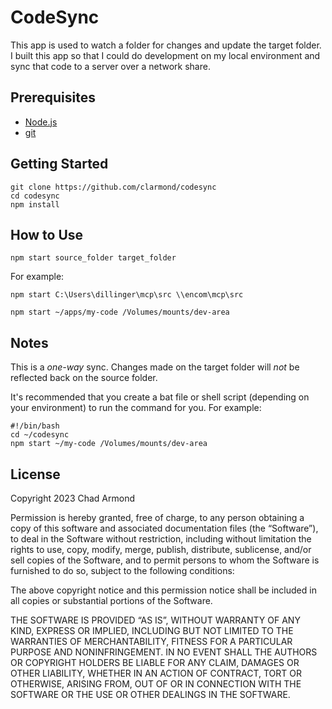 # CodeSync

This app is used to watch a folder for changes and update the target folder.  I built this app so that I could do development on my local environment and sync that code to a server over a network share.

## Prerequisites

- [Node.js](https://nodejs.org/)
- [git](https://git-scm.com/)

## Getting Started

```
git clone https://github.com/clarmond/codesync
cd codesync
npm install
```

## How to Use
`npm start source_folder target_folder`

For example:

`npm start C:\Users\dillinger\mcp\src \\encom\mcp\src`

`npm start ~/apps/my-code /Volumes/mounts/dev-area`

## Notes
This is a _one-way_ sync.  Changes made on the target folder will _not_ be reflected back on the source folder.

It's recommended that you create a bat file or shell script (depending on your environment) to run the command for you.  For example:

```
#!/bin/bash
cd ~/codesync
npm start ~/my-code /Volumes/mounts/dev-area
```

## License
Copyright 2023 Chad Armond

Permission is hereby granted, free of charge, to any person obtaining a copy of this software and associated documentation files (the “Software”), to deal in the Software without restriction, including without limitation the rights to use, copy, modify, merge, publish, distribute, sublicense, and/or sell copies of the Software, and to permit persons to whom the Software is furnished to do so, subject to the following conditions:

The above copyright notice and this permission notice shall be included in all copies or substantial portions of the Software.

THE SOFTWARE IS PROVIDED “AS IS”, WITHOUT WARRANTY OF ANY KIND, EXPRESS OR IMPLIED, INCLUDING BUT NOT LIMITED TO THE WARRANTIES OF MERCHANTABILITY, FITNESS FOR A PARTICULAR PURPOSE AND NONINFRINGEMENT. IN NO EVENT SHALL THE AUTHORS OR COPYRIGHT HOLDERS BE LIABLE FOR ANY CLAIM, DAMAGES OR OTHER LIABILITY, WHETHER IN AN ACTION OF CONTRACT, TORT OR OTHERWISE, ARISING FROM, OUT OF OR IN CONNECTION WITH THE SOFTWARE OR THE USE OR OTHER DEALINGS IN THE SOFTWARE.
